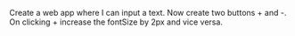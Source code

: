 Create a web app where I can input a text. Now create two buttons + and -. On clicking + increase the fontSize by 2px and vice versa.	